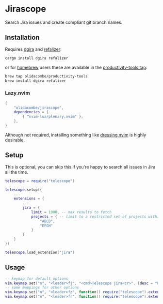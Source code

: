 # Jirascope

Search Jira issues and create compliant git branch names.

## Installation

Requires [dgira](https://github.com/olidacombe/dgira) and [refalizer](https://github.com/olidacombe/refalizer):

```bash
cargo install dgira refalizer
```

or for [homebrew](https://brew.sh/) users these are available in the [productivity-tools tap](https://github.com/olidacombe/homebrew-productivity-tools):

```bash
brew tap olidacombe/productivity-tools
brew install dgira refalizer
```

### Lazy.nvim

```lua
{
    "olidacombe/jirascope",
    dependencies = {
        { "nvim-lua/plenary.nvim" },
    },
}
```

Although not required, installing something like [dressing.nvim](https://github.com/stevearc/dressing.nvim) is highly desirable.

## Setup

This is optional, you can skip this if you're happy to search all issues in Jira all the time.

```lua
telescope = require("telescope")

telescope.setup({
    ...
    extensions = {
        ...
        jira = {
            limit = 1000, -- max results to fetch
            projects = { -- limit to a restricted set of projects within your org
                "ABCD",
                "EFGH"
            }
        }
    }
})

telescope.load_extension("jira")
```

## Usage

```lua
-- keymap for default options
vim.keymap.set("n", "<leader>fj", "<cmd>Telescope jira<cr>", {desc = "Find Jira"})
-- some mappings for other options
vim.keymap.set("n", "<leader>fz", function() require("telescope").extensions.jira.jira({projects={"FRNT"}}) end, {delc = "Find Frontend Jira"})
vim.keymap.set("n", "<leader>fr", function() require("telescope").extensions.jira.jira({projects={"BACK","INFR"}}) end, {desc = "Find Backend Jira"})
```
